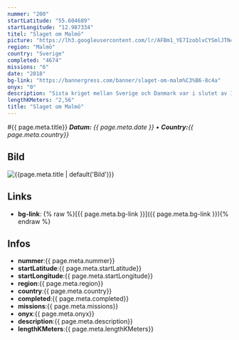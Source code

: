 ```yaml
---
nummer: "200"
startLatitude: "55.604689"
startLongitude: "12.987334"
titel: "Slaget om Malmö"
picture: "https://lh3.googleusercontent.com/lr/AFBm1_YE7IzoblvCYSmlJTN4VXMwpKNH6NsMwl3s4mZ1Q6V8MV3uxkHven6Wqg9uteKyeNWOIjUyIRFbkD-SEl05-XGIx6E1MFEHMoUA2AGF8xx-uDiNzUeaWR1fI6XP9tOlGWOOsq1w_XrKrq4aojE-f62NAgngdbcOMg834Ly7bD4gguFK9RGYiIU3LZZw8HCRidoz4ogZGbFVCz4hg5daehIb2C68akmDMk-4yggX6rG7qhAG6gteezbSVKqf9j2mIrwki9WAEcAVx2rRat_JjWcHKTCC2YoJ-D2Q_AD9pOudbKZlSOWJhYcxkSh5k6VOm5uKmTKjHOEkApzPxbmI5CVaYsN9D5OskkQZQATQPwwqd6-uCiyRvI8rdLvjeYXSe0j_97F3V4zXxlv8ZpTgzEZXjSW5VlXNXsPC21ZTR4Pvxm3cRgo2ArZoEma9Z415dKExqjRZHN-uuuZEIbIqiZh2ry0KPgbDvGs6ZvKVJ-d0BFXIRw2QZAizwNLqlu5y3Pv2eVzsDVjZVj54Av96Ipw2PsC8nBpfNKUUbSknFGB9FlzbmwQPaI1BOth_5Om45YqRE1kT18VWgRYjI32Z4JA2Rm-JkMWbgsjPYnjAxBKsej9p_mu_LrsJ6ygUmH0kbTg6NR1PlNbmo18NVC_7xLEEgCcjlRIi8pJufBHJIqjk09gsRnxkbqNJgSWws9icHLQChPqdJ-zrxucbtmU8fmF6LtHcoUAuy-g0eMb1I6OwZU3B7N-g7D5xTa2U7crJVvs8LusCmxxNvdWPKtUsFzg_eVynj-go5HYZ3zQrzGi7cwCT3MeknscBnTWpeKvhZ0U3aksBA2ZTEkLaocxbU8eQgQCJSf0"
region: "Malmö"
country: "Sverige"
completed: "4674"
missions: "6"
date: "2018"
bg-link: "https://bannergress.com/banner/slaget-om-malm%C3%B6-8c4a"
onyx: "0"
description: "Sista kriget mellan Sverige och Danmark var i slutet av 1600-talet. Då hade det krigats  till och från i ett par hundra år om Skåne.  Bild av 1658 när Karl X Gustav besöker nya staden. Not 24/7!"
lengthKMeters: "2,56"
title: "Slaget om Malmö"
---
```


#{{ page.meta.title}}
_**Datum:** {{ page.meta.date }} • **Country:**{{ page.meta.country}}_

## Bild
![{{page.meta.title | default('Bild')}}]({{page.meta.picture}})

## Links
- **bg-link**: {% raw %}[{{ page.meta.bg-link }}]({{ page.meta.bg-link }}){% endraw %}

## Infos
- **nummer**:{{ page.meta.nummer}}
- **startLatitude**:{{ page.meta.startLatitude}}
- **startLongitude**:{{ page.meta.startLongitude}}
- **region**:{{ page.meta.region}}
- **country**:{{ page.meta.country}}
- **completed**:{{ page.meta.completed}}
- **missions**:{{ page.meta.missions}}
- **onyx**:{{ page.meta.onyx}}
- **description**:{{ page.meta.description}}
- **lengthKMeters**:{{ page.meta.lengthKMeters}}

